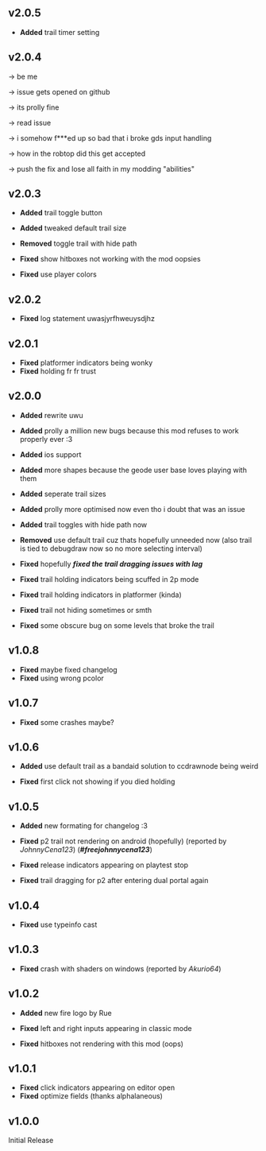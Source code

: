 ## v2.0.5
- **Added** trail timer setting

## v2.0.4
-> be me

-> issue gets opened on github

-> its prolly fine

-> read issue

-> i somehow f***ed up so bad that i broke gds input handling

-> how in the robtop did this get accepted

-> push the fix and lose all faith in my modding "abilities"

## v2.0.3
- **Added** trail toggle button
- **Added** tweaked default trail size

- **Removed** toggle trail with hide path

- **Fixed** show hitboxes not working with the mod oopsies
- **Fixed** use player colors

## v2.0.2
- **Fixed** log statement uwasjyrfhweuysdjhz

## v2.0.1
- **Fixed** platformer indicators being wonky
- **Fixed** holding fr fr trust

## v2.0.0
- **Added** rewrite uwu
- **Added** prolly a million new bugs because this mod refuses to work properly ever :3
- **Added** ios support
- **Added** more shapes because the geode user base loves playing with them
- **Added** seperate trail sizes
- **Added** prolly more optimised now even tho i doubt that was an issue
- **Added** trail toggles with hide path now

- **Removed** use default trail cuz thats hopefully unneeded now (also trail is tied to debugdraw now so no more selecting interval)

- **Fixed** hopefully ***fixed the trail dragging issues with lag***
- **Fixed** trail holding indicators being scuffed in 2p mode
- **Fixed** trail holding indicators in platformer (kinda)
- **Fixed** trail not hiding sometimes or smth
- **Fixed** some obscure bug on some levels that broke the trail

## v1.0.8
- **Fixed** maybe fixed changelog
- **Fixed** using wrong pcolor

## v1.0.7
- **Fixed** some crashes maybe?

## v1.0.6
- **Added** use default trail as a bandaid solution to ccdrawnode being weird

- **Fixed** first click not showing if you died holding

## v1.0.5
- **Added** new formating for changelog :3

- **Fixed** p2 trail not rendering on android (hopefully) (reported by *JohnnyCena123*) (***#freejohnnycena123***)
- **Fixed** release indicators appearing on playtest stop
- **Fixed** trail dragging for p2 after entering dual portal again

## v1.0.4
- **Fixed** use typeinfo cast

## v1.0.3
- **Fixed** crash with shaders on windows (reported by *Akurio64*)

## v1.0.2
- **Added** new fire logo by Rue

- **Fixed** left and right inputs appearing in classic mode
- **Fixed** hitboxes not rendering with this mod (oops)

## v1.0.1
- **Fixed** click indicators appearing on editor open
- **Fixed** optimize fields (thanks alphalaneous)

## v1.0.0
Initial Release
